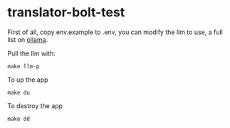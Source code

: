 # translator-bolt-test

First of all, copy env.example to .env, you can modify the llm to use, a full list on [ollama](https://ollama.com/search).

Pull the llm with:
```
make llm-p
```

To up the app
```
make du
```

To destroy the app
```
make dd
```